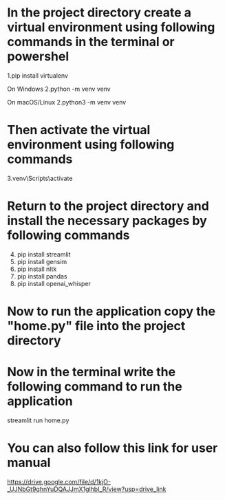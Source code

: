 # In the project directory create a virtual  environment using following commands in the terminal or powershel
1.pip install virtualenv

On Windows
2.python -m venv venv

On macOS/Linux
2.python3 -m venv venv


# Then activate the virtual environment using following commands

3.venv\Scripts\activate


# Return to the project directory and install the necessary packages by following commands

4. pip install streamlit
5. pip install gensim
6. pip install nltk
7. pip install pandas
8. pip install openai_whisper


# Now to run the application copy the "home.py" file into the project directory

# Now in the terminal write the following command to run the application
streamlit run home.py


# You can also  follow this link for user manual

https://drive.google.com/file/d/1kjO-_UJNbGt9qhnYuDQAJJmX1glhbI_R/view?usp=drive_link
